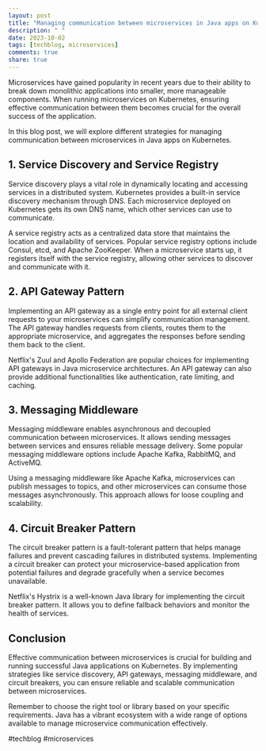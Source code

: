 ```yaml
---
layout: post
title: "Managing communication between microservices in Java apps on Kubernetes"
description: " "
date: 2023-10-02
tags: [techblog, microservices]
comments: true
share: true
---
```


Microservices have gained popularity in recent years due to their ability to break down monolithic applications into smaller, more manageable components. When running microservices on Kubernetes, ensuring effective communication between them becomes crucial for the overall success of the application.

In this blog post, we will explore different strategies for managing communication between microservices in Java apps on Kubernetes.

## 1. Service Discovery and Service Registry

Service discovery plays a vital role in dynamically locating and accessing services in a distributed system. Kubernetes provides a built-in service discovery mechanism through DNS. Each microservice deployed on Kubernetes gets its own DNS name, which other services can use to communicate.

A service registry acts as a centralized data store that maintains the location and availability of services. Popular service registry options include Consul, etcd, and Apache ZooKeeper. When a microservice starts up, it registers itself with the service registry, allowing other services to discover and communicate with it.

## 2. API Gateway Pattern

Implementing an API gateway as a single entry point for all external client requests to your microservices can simplify communication management. The API gateway handles requests from clients, routes them to the appropriate microservice, and aggregates the responses before sending them back to the client.

Netflix's Zuul and Apollo Federation are popular choices for implementing API gateways in Java microservice architectures. An API gateway can also provide additional functionalities like authentication, rate limiting, and caching.

## 3. Messaging Middleware

Messaging middleware enables asynchronous and decoupled communication between microservices. It allows sending messages between services and ensures reliable message delivery. Some popular messaging middleware options include Apache Kafka, RabbitMQ, and ActiveMQ.

Using a messaging middleware like Apache Kafka, microservices can publish messages to topics, and other microservices can consume those messages asynchronously. This approach allows for loose coupling and scalability.

## 4. Circuit Breaker Pattern

The circuit breaker pattern is a fault-tolerant pattern that helps manage failures and prevent cascading failures in distributed systems. Implementing a circuit breaker can protect your microservice-based application from potential failures and degrade gracefully when a service becomes unavailable.

Netflix's Hystrix is a well-known Java library for implementing the circuit breaker pattern. It allows you to define fallback behaviors and monitor the health of services.

## Conclusion

Effective communication between microservices is crucial for building and running successful Java applications on Kubernetes. By implementing strategies like service discovery, API gateways, messaging middleware, and circuit breakers, you can ensure reliable and scalable communication between microservices.

Remember to choose the right tool or library based on your specific requirements. Java has a vibrant ecosystem with a wide range of options available to manage microservice communication effectively.

#techblog #microservices
